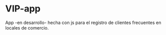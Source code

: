 <h1>VIP-app</h1>
App -en desarrollo- hecha con js para el registro de clientes frecuentes en locales de comercio.
